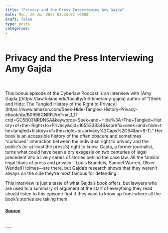 ```yaml
---
title: "Privacy and the Press Interviewing Amy Gajda"
date: Mon, 20 Jun 2022 03:43:02 +0000
draft: false
type: posts
categories: 
- 
---
```

# Privacy and the Press Interviewing Amy Gajda

<br/>

<br/>
This bonus episode of the Cyberlaw Podcast is an interview with [Amy Gajda,](https://law.tulane.edu/faculty/full-time/amy-gajda) author of “[Seek and Hide: The Tangled History of the Right to Privacy](https://www.amazon.com/Seek-Hide-Tangled-History-Privacy-ebook/dp/B0998CNRPJ/ref=sr_1_1?crid=GC5B03NRDNSA&keywords=Seek+and+Hide%3A+The+Tangled+History+of+the+Right+to+Privacy&qid=1655338346&sprefix=seek+and+hide+the+tangled+history+of+the+right+to+privacy%2Caps%2C94&sr=8-1).” Her book is an accessible history of the often obscure and sometimes “curlicued” interaction between the individual right to privacy and the public’s (or at least the press’s) right to know. Gajda, a former journalist, turns what could have been a dry exegesis on two centuries of legal precedent into a lively series of stories behind the case law. All the familiar legal titans of press and privacy—Louis Brandeis, Samuel Warren, Oliver Wendell Holmes—are there, but Gajda’s research shows that they weren’t always on the side they’re most famous for defending. 

This interview is just a taste of what Gajda’s book offers, but lawyers who are used to a summary of argument at the start of everything they read should listen to this episode first if they want to know up front where all the book’s stories are taking them.

#### [Source](https://sites.libsyn.com/52286/privacy-and-the-press-interviewing-amy-gajda)

<br/>
---
